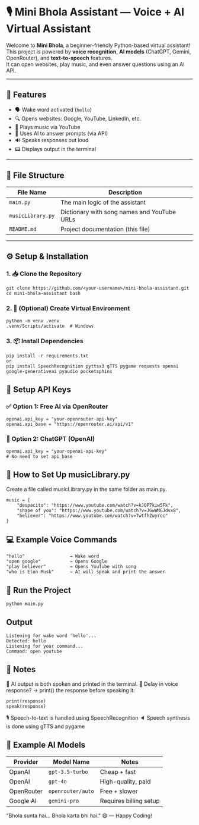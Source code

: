 # 🎙️ Mini Bhola Assistant — Voice + AI Virtual Assistant

Welcome to **Mini Bhola**, a beginner-friendly Python-based virtual assistant!  
This project is powered by **voice recognition**, **AI models** (ChatGPT, Gemini, OpenRouter), and **text-to-speech** features.  
It can open websites, play music, and even answer questions using an AI API.

---

## 🧠 Features

- 🗣️ Wake word activated (`hello`)
- 🔍 Opens websites: Google, YouTube, LinkedIn, etc.
- 🎵 Plays music via YouTube
- 🧠 Uses AI to answer prompts (via API)
- 🔊 Speaks responses out loud
- 📟 Displays output in the terminal

---

## 📂 File Structure

| File Name         | Description |
|------------------|-------------|
| `main.py`        | The main logic of the assistant |
| `musicLibrary.py`| Dictionary with song names and YouTube URLs |
| `README.md`      | Project documentation (this file) |

---

## ⚙️ Setup & Installation

### 1. 📥 Clone the Repository

```
git clone https://github.com/<your-username>/mini-bhola-assistant.git
cd mini-bhola-assistant bash
```

### 2. 🐍 (Optional) Create Virtual Environment

```
python -m venv .venv
.venv/Scripts/activate  # Windows
```

### 3. 📦 Install Dependencies

```
pip install -r requirements.txt
or
pip install SpeechRecognition pyttsx3 gTTS pygame requests openai google-generativeai pyaudio pocketsphinx
```

## 🔑 Setup API Keys

### ✅ Option 1: Free AI via OpenRouter

```
openai.api_key = "your-openrouter-api-key"
openai.api_base = "https://openrouter.ai/api/v1"
```

### 💬 Option 2: ChatGPT (OpenAI)

```
openai.api_key = "your-openai-api-key"
# No need to set api_base
```

## 🎵 How to Set Up musicLibrary.py

Create a file called musicLibrary.py in the same folder as main.py.

```
music = {
    "despacito": "https://www.youtube.com/watch?v=kJQP7kiw5Fk",
    "shape of you": "https://www.youtube.com/watch?v=JGwWNGJdvx8",
    "believer": "https://www.youtube.com/watch?v=7wtfhZwyrcc"
}
```

## 💻 Example Voice Commands

```
"hello"                 → Wake word
"open google"           → Opens Google
"play believer"         → Opens YouTube with song
"who is Elon Musk"      → AI will speak and print the answer
```

## 🚀 Run the Project

```
python main.py
```

## Output

```
Listening for wake word 'hello'...
Detected: hello
Listening for your command...
Command: open youtube
```

## 📝 Notes

🧠 AI output is both spoken and printed in the terminal.
🐌 Delay in voice response? → print() the response before speaking it:

  ```
  print(response)
  speak(response)
  ```
🎙️ Speech-to-text is handled using SpeechRecognition
🔈 Speech synthesis is done using gTTS and pygame

## 🧪 Example AI Models

| Provider   | Model Name        | Notes                  |
| ---------- | ----------------- | ---------------------- |
| OpenAI     | `gpt-3.5-turbo`   | Cheap + fast           |
| OpenAI     | `gpt-4o`          | High-quality, paid     |
| OpenRouter | `openrouter/auto` | Free + slower          |
| Google AI  | `gemini-pro`      | Requires billing setup |


"Bhola sunta hai... Bhola karta bhi hai." 😄
— Happy Coding!

